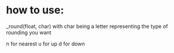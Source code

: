 # how to use:
_round(float, char) with char being a letter representing the type of rounding you want

n for nearest
u for up
d for down
